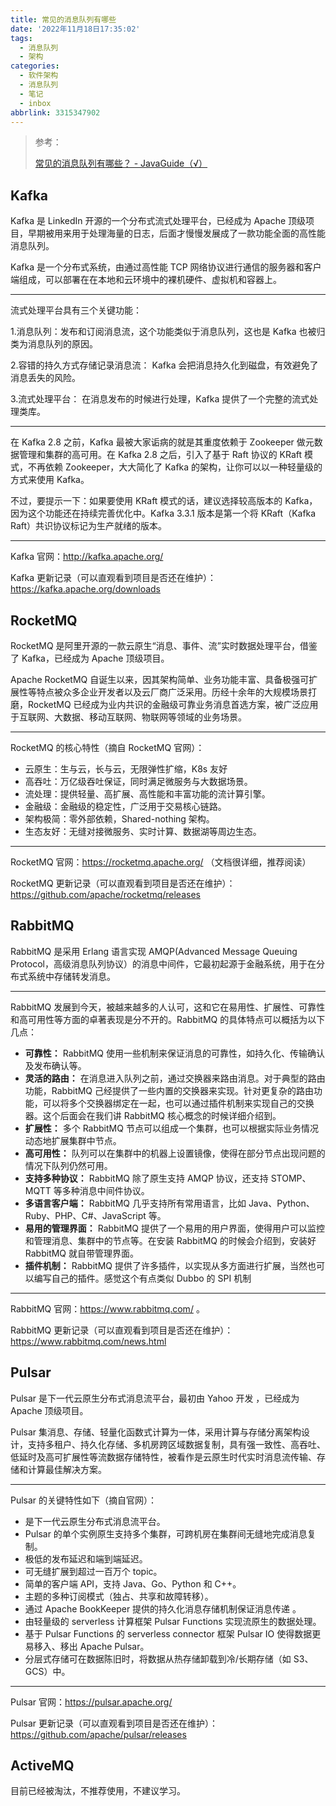 ```yaml
---
title: 常见的消息队列有哪些
date: '2022年11月18日17:35:02'
tags:
  - 消息队列
  - 架构
categories:
  - 软件架构
  - 消息队列
  - 笔记
  - inbox
abbrlink: 3315347902
---
```


>   参考：
>
>   [常见的消息队列有哪些？ - JavaGuide（√）](https://javaguide.cn/high-performance/message-queue/message-queue.html#%E5%B8%B8%E8%A7%81%E7%9A%84%E6%B6%88%E6%81%AF%E9%98%9F%E5%88%97%E6%9C%89%E5%93%AA%E4%BA%9B)

## Kafka

Kafka 是 LinkedIn 开源的一个分布式流式处理平台，已经成为 Apache 顶级项目，早期被用来用于处理海量的日志，后面才慢慢发展成了一款功能全面的高性能消息队列。



Kafka 是一个分布式系统，由通过高性能 TCP 网络协议进行通信的服务器和客户端组成，可以部署在在本地和云环境中的裸机硬件、虚拟机和容器上。

---

流式处理平台具有三个关键功能：

1.消息队列：发布和订阅消息流，这个功能类似于消息队列，这也是 Kafka 也被归类为消息队列的原因。

2.容错的持久方式存储记录消息流： Kafka 会把消息持久化到磁盘，有效避免了消息丢失的风险。

3.流式处理平台： 在消息发布的时候进行处理，Kafka 提供了一个完整的流式处理类库。

---

在 Kafka 2.8 之前，Kafka 最被大家诟病的就是其重度依赖于 Zookeeper 做元数据管理和集群的高可用。在 Kafka 2.8 之后，引入了基于 Raft 协议的 KRaft 模式，不再依赖 Zookeeper，大大简化了 Kafka 的架构，让你可以以一种轻量级的方式来使用 Kafka。

不过，要提示一下：如果要使用 KRaft 模式的话，建议选择较高版本的 Kafka，因为这个功能还在持续完善优化中。Kafka 3.3.1 版本是第一个将 KRaft（Kafka Raft）共识协议标记为生产就绪的版本。

---

Kafka 官网：http://kafka.apache.org/

Kafka 更新记录（可以直观看到项目是否还在维护）：https://kafka.apache.org/downloads

## RocketMQ

RocketMQ 是阿里开源的一款云原生“消息、事件、流”实时数据处理平台，借鉴了 Kafka，已经成为 Apache 顶级项目。

Apache RocketMQ 自诞生以来，因其架构简单、业务功能丰富、具备极强可扩展性等特点被众多企业开发者以及云厂商广泛采用。历经十余年的大规模场景打磨，RocketMQ 已经成为业内共识的金融级可靠业务消息首选方案，被广泛应用于互联网、大数据、移动互联网、物联网等领域的业务场景。

---

RocketMQ 的核心特性（摘自 RocketMQ 官网）：

+   云原生：生与云，长与云，无限弹性扩缩，K8s 友好
+   高吞吐：万亿级吞吐保证，同时满足微服务与大数据场景。
+   流处理：提供轻量、高扩展、高性能和丰富功能的流计算引擎。
+   金融级：金融级的稳定性，广泛用于交易核心链路。
+   架构极简：零外部依赖，Shared-nothing 架构。
+   生态友好：无缝对接微服务、实时计算、数据湖等周边生态。

---

RocketMQ 官网：https://rocketmq.apache.org/ （文档很详细，推荐阅读）

RocketMQ 更新记录（可以直观看到项目是否还在维护）：https://github.com/apache/rocketmq/releases





## RabbitMQ

RabbitMQ 是采用 Erlang 语言实现 AMQP(Advanced Message Queuing Protocol，高级消息队列协议）的消息中间件，它最初起源于金融系统，用于在分布式系统中存储转发消息。

---

RabbitMQ 发展到今天，被越来越多的人认可，这和它在易用性、扩展性、可靠性和高可用性等方面的卓著表现是分不开的。RabbitMQ 的具体特点可以概括为以下几点：

+   **可靠性：** RabbitMQ 使用一些机制来保证消息的可靠性，如持久化、传输确认及发布确认等。
+   **灵活的路由：** 在消息进入队列之前，通过交换器来路由消息。对于典型的路由功能，RabbitMQ 己经提供了一些内置的交换器来实现。针对更复杂的路由功能，可以将多个交换器绑定在一起，也可以通过插件机制来实现自己的交换器。这个后面会在我们讲 RabbitMQ 核心概念的时候详细介绍到。
+   **扩展性：** 多个 RabbitMQ 节点可以组成一个集群，也可以根据实际业务情况动态地扩展集群中节点。
+   **高可用性：** 队列可以在集群中的机器上设置镜像，使得在部分节点出现问题的情况下队列仍然可用。
+   **支持多种协议：** RabbitMQ 除了原生支持 AMQP 协议，还支持 STOMP、MQTT 等多种消息中间件协议。
+   **多语言客户端：** RabbitMQ 几乎支持所有常用语言，比如 Java、Python、Ruby、PHP、C#、JavaScript 等。
+   **易用的管理界面：** RabbitMQ 提供了一个易用的用户界面，使得用户可以监控和管理消息、集群中的节点等。在安装 RabbitMQ 的时候会介绍到，安装好 RabbitMQ 就自带管理界面。
+   **插件机制：** RabbitMQ 提供了许多插件，以实现从多方面进行扩展，当然也可以编写自己的插件。感觉这个有点类似 Dubbo 的 SPI 机制

---

RabbitMQ 官网：https://www.rabbitmq.com/ 。

RabbitMQ 更新记录（可以直观看到项目是否还在维护）：https://www.rabbitmq.com/news.html









## Pulsar

Pulsar 是下一代云原生分布式消息流平台，最初由 Yahoo 开发 ，已经成为 Apache 顶级项目。

Pulsar 集消息、存储、轻量化函数式计算为一体，采用计算与存储分离架构设计，支持多租户、持久化存储、多机房跨区域数据复制，具有强一致性、高吞吐、低延时及高可扩展性等流数据存储特性，被看作是云原生时代实时消息流传输、存储和计算最佳解决方案。

---

Pulsar 的关键特性如下（摘自官网）：

+   是下一代云原生分布式消息流平台。
+   Pulsar 的单个实例原生支持多个集群，可跨机房在集群间无缝地完成消息复制。
+   极低的发布延迟和端到端延迟。
+   可无缝扩展到超过一百万个 topic。
+   简单的客户端 API，支持 Java、Go、Python 和 C++。
+   主题的多种订阅模式（独占、共享和故障转移）。
+   通过 Apache BookKeeper 提供的持久化消息存储机制保证消息传递 。
+   由轻量级的 serverless 计算框架 Pulsar Functions 实现流原生的数据处理。
+   基于 Pulsar Functions 的 serverless connector 框架 Pulsar IO 使得数据更易移入、移出 Apache Pulsar。
+   分层式存储可在数据陈旧时，将数据从热存储卸载到冷/长期存储（如 S3、GCS）中。

------

Pulsar 官网：https://pulsar.apache.org/

Pulsar 更新记录（可以直观看到项目是否还在维护）：https://github.com/apache/pulsar/releases





## ActiveMQ

目前已经被淘汰，不推荐使用，不建议学习。









